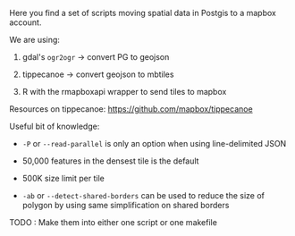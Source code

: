 Here you find a set of scripts moving spatial data in Postgis to a mapbox account. 

We are using:

1.  gdal's `ogr2ogr` -> convert PG to geojson

2.  tippecanoe -> convert geojson to mbtiles 

3. R with the rmapboxapi wrapper to send tiles to mapbox

Resources on tippecanoe: https://github.com/mapbox/tippecanoe

Useful bit of knowledge: 

- `-P` or `--read-parallel` is only an option when using line-delimited JSON

- 50,000 features in the densest tile is the default

- 500K size limit per tile

- `-ab` or `--detect-shared-borders` can be used to reduce the size of polygon by using same simplification on shared borders 

TODO : Make them into either one script or one makefile
